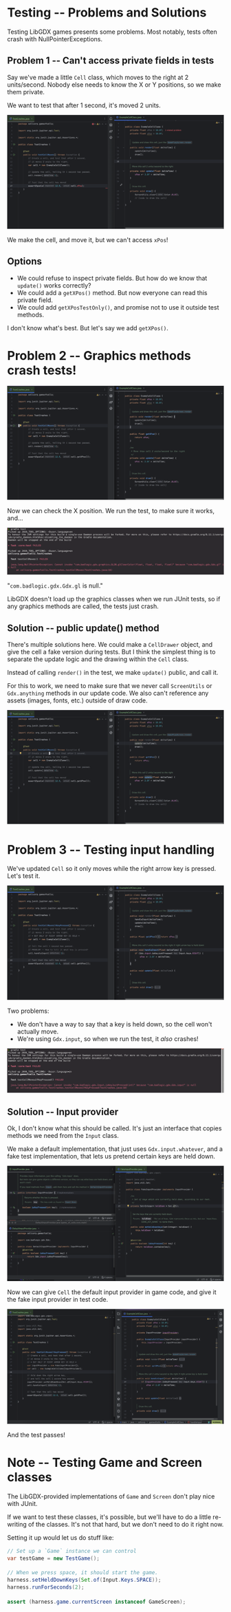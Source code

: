 # Testing -- Problems and Solutions

Testing LibGDX games presents some problems. Most notably, tests often crash with NullPointerExceptions.

## Problem 1 -- Can't access private fields in tests

Say we've made a little `Cell` class, which moves to the right at 2 units/second.
Nobody else needs to know the X or Y positions, so we make them private.

We want to test that after 1 second, it's moved 2 units.

![Problem 1](assets/problem_1_private.png)

We make the cell, and move it, but we can't access `xPos`!

## Options

- We could refuse to inspect private fields.
    But how do we know that `update()` works correctly?
- We could add a `getXPos()` method.
    But now everyone can read this private field.
- We could add `getXPosTestOnly()`, and promise not to use it outside test methods.

I don't know what's best. But let's say we add `getXPos()`.

# Problem 2 -- Graphics methods crash tests!

![Problem 2](assets/problem_2_bad.png)

Now we can check the X position.
We run the test, to make sure it works, and...

![Problem 2](assets/problem_2_error.png)

"`com.badlogic.gdx.Gdx.gl` is null."

LibGDX doesn't load up the graphics classes when
we run JUnit tests, so if any graphics methods are called,
the tests just crash.

## Solution -- public update() method

There's multiple solutions here.
We could make a `CellDrawer` object, and give the cell
a fake version during tests.
But I think the simplest thing is to separate the
update logic and the drawing within the `Cell` class.

Instead of calling `render()` in the test,
we make `update()` public, and call it.

For this to work, we need to make sure that we never
call `ScreenUtils` or `Gdx.anything` methods in our update code.
We also can't reference any assets (images, fonts, etc.) outside of draw code.

![Problem 2 solution](assets/problem_2_good.png)

# Problem 3 -- Testing input handling

We've updated `Cell` so it only moves while the
right arrow key is pressed. Let's test it.

![Problem 3](assets/problem_3_bad.png)

Two problems:
- We don't have a way to say that a key is held down,
    so the cell won't actually move.
- We're using `Gdx.input`, so when we run the test, it _also_ crashes!

![Problem 3](assets/problem_3_error.png)

## Solution -- Input provider

Ok, I don't know what this should be called.
It's just an interface that copies methods we need from the `Input` class.

We make a default implementation, that just uses `Gdx.input.whatever`,
and a fake test implementation, that lets us pretend certain keys are held down.

![Problem 3 solution](assets/problem_3_interface.png)

Now we can give `Cell` the default input provider in game code,
and give it the fake input provider in test code.

![Problem 3 solution](assets/problem_3_good.png)

And the test passes!

# Note -- Testing Game and Screen classes

The LibGDX-provided implementations of `Game` and `Screen` don't play nice
with JUnit.

If we want to test these classes, it's possible, but we'll have to do a little
re-writing of the classes. It's not that hard, but we don't need to do it right now.

Setting it up would let us do stuff like:
```java
// Set up a `Game` instance we can control
var testGame = new TestGame();

// When we press space, it should start the game.
harness.setHeldDownKeys(Set.of(Input.Keys.SPACE));
harness.runForSeconds(2);

assert (harness.game.currentScreen instanceof GameScreen);
```
